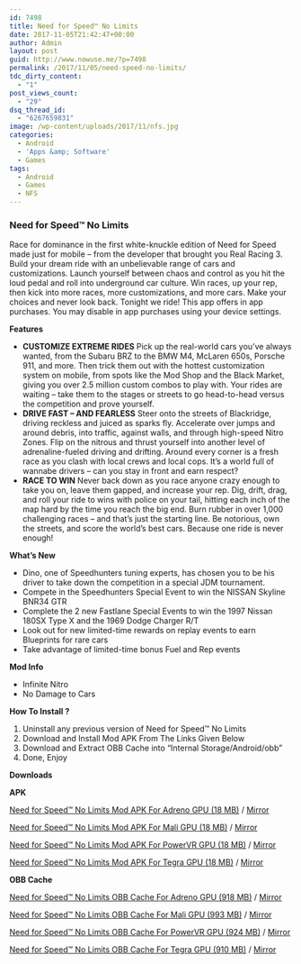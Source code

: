 ```yaml
---
id: 7498
title: Need for Speed™ No Limits
date: 2017-11-05T21:42:47+00:00
author: Admin
layout: post
guid: http://www.nowuse.me/?p=7498
permalink: /2017/11/05/need-speed-no-limits/
tdc_dirty_content:
  - "1"
post_views_count:
  - "29"
dsq_thread_id:
  - "6267659831"
image: /wp-content/uploads/2017/11/nfs.jpg
categories:
  - Android
  - 'Apps &amp; Software'
  - Games
tags:
  - Android
  - Games
  - NFS
---
```

<h3><strong>Need for Speed™ No Limits</strong></h3>
Race for dominance in the first white-knuckle edition of Need for Speed made just for mobile – from the developer that brought you Real Racing 3. Build your dream ride with an unbelievable range of cars and customizations. Launch yourself between chaos and control as you hit the loud pedal and roll into underground car culture. Win races, up your rep, then kick into more races, more customizations, and more cars. Make your choices and never look back. Tonight we ride!
This app offers in app purchases. You may disable in app purchases using your device settings.

<strong>Features</strong>
<ul>
 	<li><strong>CUSTOMIZE EXTREME RIDES</strong>
Pick up the real-world cars you’ve always wanted, from the Subaru BRZ to the BMW M4, McLaren 650s, Porsche 911, and more. Then trick them out with the hottest customization system on mobile, from spots like the Mod Shop and the Black Market, giving you over 2.5 million custom combos to play with. Your rides are waiting – take them to the stages or streets to go head-to-head versus the competition and prove yourself.</li>
 	<li><strong>DRIVE FAST – AND FEARLESS</strong>
Steer onto the streets of Blackridge, driving reckless and juiced as sparks fly. Accelerate over jumps and around debris, into traffic, against walls, and through high-speed Nitro Zones. Flip on the nitrous and thrust yourself into another level of adrenaline-fueled driving and drifting. Around every corner is a fresh race as you clash with local crews and local cops. It’s a world full of wannabe drivers – can you stay in front and earn respect?</li>
 	<li><strong>RACE TO WIN</strong>
Never back down as you race anyone crazy enough to take you on, leave them gapped, and increase your rep. Dig, drift, drag, and roll your ride to wins with police on your tail, hitting each inch of the map hard by the time you reach the big end. Burn rubber in over 1,000 challenging races – and that’s just the starting line. Be notorious, own the streets, and score the world’s best cars. Because one ride is never enough!</li>
</ul>
<strong>What’s New</strong>
<ul>
 	<li>Dino, one of Speedhunters tuning experts, has chosen you to be his driver to take down the competition in a special JDM tournament.</li>
 	<li>Compete in the Speedhunters Special Event to win the NISSAN Skyline BNR34 GTR</li>
 	<li>Complete the 2 new Fastlane Special Events to win the 1997 Nissan 180SX Type X and the 1969 Dodge Charger R/T</li>
 	<li>Look out for new limited-time rewards on replay events to earn Blueprints for rare cars</li>
 	<li>Take advantage of limited-time bonus Fuel and Rep events</li>
</ul>
<strong>Mod Info</strong>
<ul>
 	<li>Infinite Nitro</li>
 	<li>No Damage to Cars</li>
</ul>
<strong>How To Install ?</strong>
<ol>
 	<li>Uninstall any previous version of Need for Speed™ No Limits</li>
 	<li>Download and Install Mod APK From The Links Given Below</li>
 	<li>Download and Extract OBB Cache into “Internal Storage/Android/obb”</li>
 	<li>Done, Enjoy</li>
</ol>
<strong>Downloads</strong>

<strong>APK</strong>

<a href="https://uplod.cc/yqz6y0lnfuv7" target="_blank" rel="noopener">Need for Speed™ No Limits Mod APK For Adreno GPU (18 MB)</a> / <a href="https://uploads.to/8ueq9ii6yak8" target="_blank" rel="noopener">Mirror</a>

<a href="https://uplod.cc/l5ogqqxksomx" target="_blank" rel="noopener">Need for Speed™ No Limits Mod APK For Mali GPU (18 MB)</a> / <a href="https://uploads.to/soybawni5rrw" target="_blank" rel="noopener">Mirror</a>

<a href="https://uplod.cc/atwtilh6q73h" target="_blank" rel="noopener">Need for Speed™ No Limits Mod APK For PowerVR GPU (18 MB)</a> / <a href="https://uploads.to/quvjy1wp5n0y" target="_blank" rel="noopener">Mirror</a>

<a href="https://uplod.cc/3vcww9wwfy22" target="_blank" rel="noopener">Need for Speed™ No Limits Mod APK For Tegra GPU (18 MB)</a> / <a href="https://uploads.to/qs51i5yvl0y5" target="_blank" rel="noopener">Mirror</a>

<strong>OBB Cache</strong>

<a href="https://uplod.cc/72iqy1asgry8" target="_blank" rel="noopener">Need for Speed™ No Limits OBB Cache For Adreno GPU (918 MB)</a> / <a href="https://uploads.to/ik4jimhma3m0" target="_blank" rel="noopener">Mirror</a>

<a href="https://uplod.cc/k72a0ghc6755" target="_blank" rel="noopener">Need for Speed™ No Limits OBB Cache For Mali GPU (993 MB)</a> / <a href="https://uploads.to/s9viinmgv7jb" target="_blank" rel="noopener">Mirror</a>

<a href="https://uplod.cc/0o154hmuk0cv" target="_blank" rel="noopener">Need for Speed™ No Limits OBB Cache For PowerVR GPU (924 MB)</a> / <a href="https://uploads.to/nfom171a6cwz" target="_blank" rel="noopener">Mirror</a>

<a href="https://uplod.cc/hco4k2wa2uio" target="_blank" rel="noopener">Need for Speed™ No Limits OBB Cache For Tegra GPU (910 MB)</a> / <a href="https://uploads.to/sau5xk8kdo02" target="_blank" rel="noopener">Mirror</a>